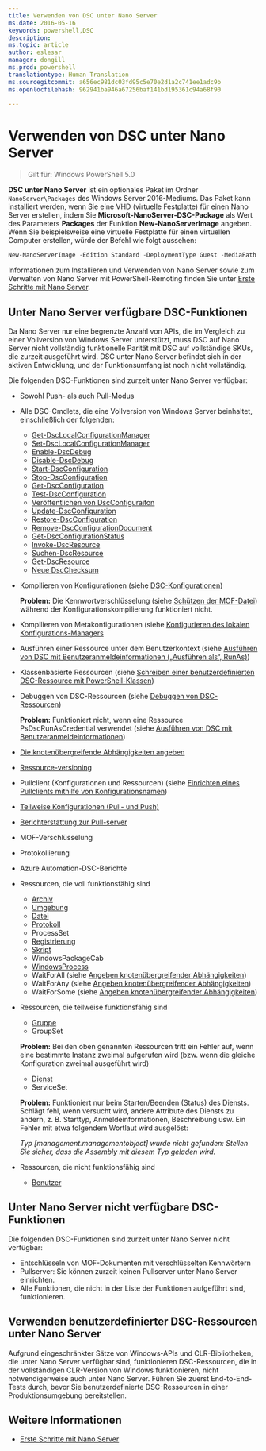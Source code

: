 ```yaml
---
title: Verwenden von DSC unter Nano Server
ms.date: 2016-05-16
keywords: powershell,DSC
description: 
ms.topic: article
author: eslesar
manager: dongill
ms.prod: powershell
translationtype: Human Translation
ms.sourcegitcommit: a656ec981dc03fd95c5e70e2d1a2c741ee1adc9b
ms.openlocfilehash: 962941ba946a67256baf141bd195361c94a68f90

---
```


# Verwenden von DSC unter Nano Server

> Gilt für: Windows PowerShell 5.0

**DSC unter Nano Server** ist ein optionales Paket im Ordner `NanoServer\Packages` des Windows Server 2016-Mediums. Das Paket kann installiert werden, wenn Sie eine VHD (virtuelle Festplatte) für einen Nano Server erstellen, indem Sie **Microsoft-NanoServer-DSC-Package** als Wert des Parameters **Packages** der Funktion **New-NanoServerImage** angeben. Wenn Sie beispielsweise eine virtuelle Festplatte für einen virtuellen Computer erstellen, würde der Befehl wie folgt aussehen:

```powershell
New-NanoServerImage -Edition Standard -DeploymentType Guest -MediaPath f:\ -BasePath .\Base -TargetPath .\Nano1\Nano.vhd -ComputerName Nano1 -Packages Microsoft-NanoServer-DSC-Package
```

Informationen zum Installieren und Verwenden von Nano Server sowie zum Verwalten von Nano Server mit PowerShell-Remoting finden Sie unter [Erste Schritte mit Nano Server](https://technet.microsoft.com/en-us/library/mt126167.aspx).


## Unter Nano Server verfügbare DSC-Funktionen

 Da Nano Server nur eine begrenzte Anzahl von APIs, die im Vergleich zu einer Vollversion von Windows Server unterstützt, muss DSC auf Nano Server nicht vollständig funktionelle Parität mit DSC auf vollständige SKUs, die zurzeit ausgeführt wird. DSC unter Nano Server befindet sich in der aktiven Entwicklung, und der Funktionsumfang ist noch nicht vollständig.
 
 Die folgenden DSC-Funktionen sind zurzeit unter Nano Server verfügbar: 


* Sowohl Push- als auch Pull-Modus

* Alle DSC-Cmdlets, die eine Vollversion von Windows Server beinhaltet, einschließlich der folgenden: 
  * [Get-DscLocalConfigurationManager](https://technet.microsoft.com/en-us/library/dn407378.aspx)
  * [Set-DscLocalConfigurationManager](https://technet.microsoft.com/en-us/library/dn521621.aspx)   
  * [Enable-DscDebug](https://technet.microsoft.com/en-us/library/mt517870.aspx)
  * [Disable-DscDebug](https://technet.microsoft.com/en-us/library/mt517872.aspx)       
  * [Start-DscConfiguration](https://technet.microsoft.com/en-us/library/dn521623.aspx)
  * [Stop-DscConfiguration](https://technet.microsoft.com/en-us/library/mt143542.aspx)
  * [Get-DscConfiguration](https://technet.microsoft.com/en-us/library/dn407379.aspx)
  * [Test-DscConfiguration](https://technet.microsoft.com/en-us/library/dn407382.aspx)      
  * [Veröffentlichen von DscConfiguraiton](https://technet.microsoft.com/en-us/library/mt517875.aspx) 
  * [Update-DscConfiguration](https://technet.microsoft.com/en-us/library/mt143541.aspx)
  * [Restore-DscConfiguration](https://technet.microsoft.com/en-us/library/dn407383.aspx)
  * [Remove-DscConfigurationDocument](https://technet.microsoft.com/en-us/library/mt143544.aspx)
  * [Get-DscConfigurationStatus](https://technet.microsoft.com/en-us/library/mt517868.aspx)
  * [Invoke-DscResource](https://technet.microsoft.com/en-us/library/mt517869.aspx)
  * [Suchen-DscResource](https://technet.microsoft.com/en-us/library/mt517874.aspx)
  * [Get-DscResource](https://technet.microsoft.com/en-us/library/dn521625.aspx)
  * [Neue DscChecksum](https://technet.microsoft.com/en-us/library/dn521622.aspx)    

* Kompilieren von Konfigurationen (siehe [DSC-Konfigurationen](configurations.md))

  **Problem:** Die Kennwortverschlüsselung (siehe [Schützen der MOF-Datei](securemof.md)) während der Konfigurationskompilierung funktioniert nicht.

* Kompilieren von Metakonfigurationen (siehe [Konfigurieren des lokalen Konfigurations-Managers](metaConfig.md)

* Ausführen einer Ressource unter dem Benutzerkontext (siehe [Ausführen von DSC mit Benutzeranmeldeinformationen („Ausführen als“, RunAs)](runAsUser.md))

* Klassenbasierte Ressourcen (siehe [Schreiben einer benutzerdefinierten DSC-Ressource mit PowerShell-Klassen](authoringResourceClass.md))

* Debuggen von DSC-Ressourcen (siehe [Debuggen von DSC-Ressourcen](debugresource.md))
  
  **Problem:** Funktioniert nicht, wenn eine Ressource PsDscRunAsCredential verwendet (siehe [Ausführen von DSC mit Benutzeranmeldeinformationen](runAsUser.md))

* [Die knotenübergreifende Abhängigkeiten angeben](crossNodeDependencies.md) 

* [Ressource-versioning](sxsResource.md)

* Pullclient (Konfigurationen und Ressourcen) (siehe [Einrichten eines Pullclients mithilfe von Konfigurationsnamen](pullClientConfigNames.md))

* [Teilweise Konfigurationen (Pull- und Push)](partialConfigs.md)

* [Berichterstattung zur Pull-server](reportServer.md) 

* MOF-Verschlüsselung

* Protokollierung

* Azure Automation-DSC-Berichte

* Ressourcen, die voll funktionsfähig sind
  * [Archiv](archiveResource.md)
  * [Umgebung](environmentResource.md)
  * [Datei](fileResource.md)
  * [Protokoll](logResource.md)
  * ProcessSet
  * [Registrierung](registryResource.md)
  * [Skript](scriptResource.md)
  * WindowsPackageCab
  * [WindowsProcess](windowsProcessResource.md)
  * WaitForAll (siehe [Angeben knotenübergreifender Abhängigkeiten](crossNodeDependencies.md))
  * WaitForAny (siehe [Angeben knotenübergreifender Abhängigkeiten](crossNodeDependencies.md))
  * WaitForSome (siehe [Angeben knotenübergreifender Abhängigkeiten](crossNodeDependencies.md))

* Ressourcen, die teilweise funktionsfähig sind
  * [Gruppe](groupResource.md)
  * GroupSet
  
  **Problem:** Bei den oben genannten Ressourcen tritt ein Fehler auf, wenn eine bestimmte Instanz zweimal aufgerufen wird (bzw. wenn die gleiche Konfiguration zweimal ausgeführt wird)
  
  * [Dienst](serviceResource.md)
  * ServiceSet
  
  **Problem:** Funktioniert nur beim Starten/Beenden (Status) des Diensts. Schlägt fehl, wenn versucht wird, andere Attribute des Diensts zu ändern, z. B. Starttyp, Anmeldeinformationen, Beschreibung usw. Ein Fehler mit etwa folgendem Wortlaut wird ausgelöst:
  
  *Typ [management.managementobject] wurde nicht gefunden: Stellen Sie sicher, dass die Assembly mit diesem Typ geladen wird.*
  
* Ressourcen, die nicht funktionsfähig sind
  * [Benutzer](userResource.md)
  

## Unter Nano Server nicht verfügbare DSC-Funktionen

Die folgenden DSC-Funktionen sind zurzeit unter Nano Server nicht verfügbar:

* Entschlüsseln von MOF-Dokumenten mit verschlüsselten Kennwörtern 
* Pullserver: Sie können zurzeit keinen Pullserver unter Nano Server einrichten.
* Alle Funktionen, die nicht in der Liste der Funktionen aufgeführt sind, funktionieren.

## Verwenden benutzerdefinierter DSC-Ressourcen unter Nano Server
 
Aufgrund eingeschränkter Sätze von Windows-APIs und CLR-Bibliotheken, die unter Nano Server verfügbar sind, funktionieren DSC-Ressourcen, die in der vollständigen CLR-Version von Windows funktionieren, nicht notwendigerweise auch unter Nano Server. Führen Sie zuerst End-to-End-Tests durch, bevor Sie benutzerdefinierte DSC-Ressourcen in einer Produktionsumgebung bereitstellen.

## Weitere Informationen
- [Erste Schritte mit Nano Server](https://technet.microsoft.com/en-us/library/mt126167.aspx)




<!--HONumber=Oct16_HO1-->



